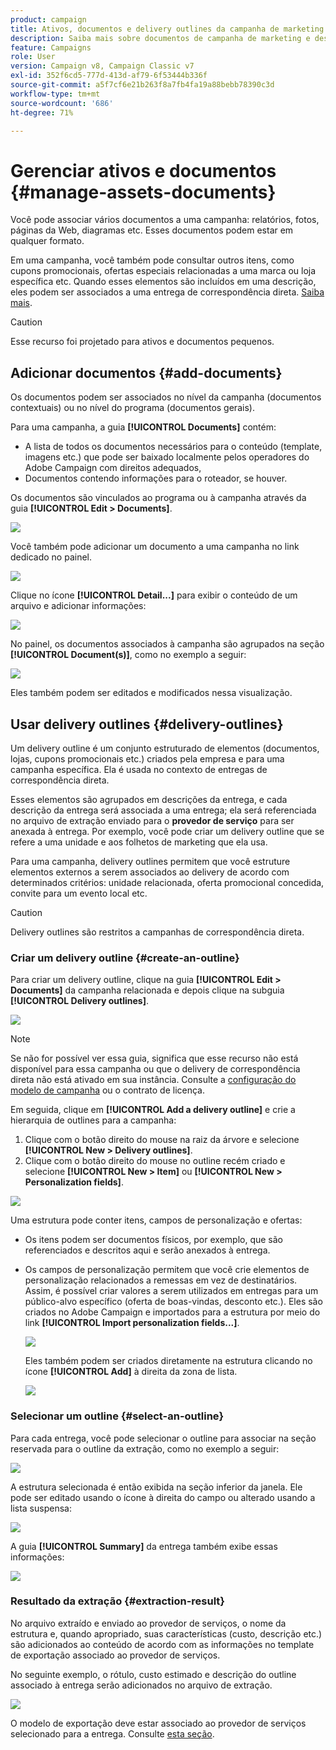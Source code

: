 ```yaml
---
product: campaign
title: Ativos, documentos e delivery outlines da campanha de marketing
description: Saiba mais sobre documentos de campanha de marketing e descrições da entrega
feature: Campaigns
role: User
version: Campaign v8, Campaign Classic v7
exl-id: 352f6cd5-777d-413d-af79-6f53444b336f
source-git-commit: a5f7cf6e21b263f8a7fb4fa19a88bebb78390c3d
workflow-type: tm+mt
source-wordcount: '686'
ht-degree: 71%

---
```


# Gerenciar ativos e documentos {#manage-assets-documents}

Você pode associar vários documentos a uma campanha: relatórios, fotos, páginas da Web, diagramas etc. Esses documentos podem estar em qualquer formato.

Em uma campanha, você também pode consultar outros itens, como cupons promocionais, ofertas especiais relacionadas a uma marca ou loja específica etc. Quando esses elementos são incluídos em uma descrição, eles podem ser associados a uma entrega de correspondência direta. [Saiba mais](#associating-and-structuring-resources-linked-via-a-delivery-outline).


>[!CAUTION]
>
>Esse recurso foi projetado para ativos e documentos pequenos.

<!--
>[!NOTE]
>
>If you are using Campaign Marketing Resource Management module, you can also manage a library of marketing resources that are available for several users for collaborative work. [Learn more](../../mrm/using/managing-marketing-resources.md).
-->

## Adicionar documentos {#add-documents}

Os documentos podem ser associados no nível da campanha (documentos contextuais) ou no nível do programa (documentos gerais).

Para uma campanha, a guia **[!UICONTROL Documents]** contém:

* A lista de todos os documentos necessários para o conteúdo (template, imagens etc.) que pode ser baixado localmente pelos operadores do Adobe Campaign com direitos adequados,
* Documentos contendo informações para o roteador, se houver.

Os documentos são vinculados ao programa ou à campanha através da guia **[!UICONTROL Edit > Documents]**.

![](assets/op_add_document.png)

Você também pode adicionar um documento a uma campanha no link dedicado no painel.

![](assets/add_a_document_in_op.png)

Clique no ícone **[!UICONTROL Detail...]** para exibir o conteúdo de um arquivo e adicionar informações:

![](assets/add_document_details.png)

No painel, os documentos associados à campanha são agrupados na seção **[!UICONTROL Document(s)]**, como no exemplo a seguir:

![](assets/edit_documents.png)

Eles também podem ser editados e modificados nessa visualização.

## Usar delivery outlines {#delivery-outlines}

Um delivery outline é um conjunto estruturado de elementos (documentos, lojas, cupons promocionais etc.) criados pela empresa e para uma campanha específica. Ela é usada no contexto de entregas de correspondência direta.

Esses elementos são agrupados em descrições da entrega, e cada descrição da entrega será associada a uma entrega; ela será referenciada no arquivo de extração enviado para o **provedor de serviço** para ser anexada à entrega. Por exemplo, você pode criar um delivery outline que se refere a uma unidade e aos folhetos de marketing que ela usa.

Para uma campanha, delivery outlines permitem que você estruture elementos externos a serem associados ao delivery de acordo com determinados critérios: unidade relacionada, oferta promocional concedida, convite para um evento local etc.

>[!CAUTION]
>
>Delivery outlines são restritos a campanhas de correspondência direta.

### Criar um delivery outline {#create-an-outline}

Para criar um delivery outline, clique na guia **[!UICONTROL Edit > Documents]** da campanha relacionada e depois clique na subguia **[!UICONTROL Delivery outlines]**.

![](assets/add-a-delivery-outline.png)


>[!NOTE]
>
>Se não for possível ver essa guia, significa que esse recurso não está disponível para essa campanha ou que o delivery de correspondência direta não está ativado em sua instância. Consulte a [configuração do modelo de campanha](marketing-campaign-templates.md#campaign-templates) ou o contrato de licença.

Em seguida, clique em **[!UICONTROL Add a delivery outline]** e crie a hierarquia de outlines para a campanha:

1. Clique com o botão direito do mouse na raiz da árvore e selecione **[!UICONTROL New > Delivery outlines]**.
1. Clique com o botão direito do mouse no outline recém criado e selecione **[!UICONTROL New > Item]** ou **[!UICONTROL New > Personalization fields]**.

![](assets/del-outline-add-new-item.png)

Uma estrutura pode conter itens, campos de personalização e ofertas:

* Os itens podem ser documentos físicos, por exemplo, que são referenciados e descritos aqui e serão anexados à entrega.
* Os campos de personalização permitem que você crie elementos de personalização relacionados a remessas em vez de destinatários. Assim, é possível criar valores a serem utilizados em entregas para um público-alvo específico (oferta de boas-vindas, desconto etc.). Eles são criados no Adobe Campaign e importados para a estrutura por meio do link **[!UICONTROL Import personalization fields...]**.

  ![](assets/del-outline-perso-field.png)

  Eles também podem ser criados diretamente na estrutura clicando no ícone **[!UICONTROL Add]** à direita da zona de lista.

  ![](assets/add-del-outline-button.png)


### Selecionar um outline {#select-an-outline}

Para cada entrega, você pode selecionar o outline para associar na seção reservada para o outline da extração, como no exemplo a seguir:

![](assets/select-delivery-outline.png)

A estrutura selecionada é então exibida na seção inferior da janela. Ele pode ser editado usando o ícone à direita do campo ou alterado usando a lista suspensa:

![](assets/delivery-outline-selected.png)

A guia **[!UICONTROL Summary]** da entrega também exibe essas informações:

![](assets/delivery-outline-in-dashboard.png)

### Resultado da extração {#extraction-result}

No arquivo extraído e enviado ao provedor de serviços, o nome da estrutura e, quando apropriado, suas características (custo, descrição etc.) são adicionados ao conteúdo de acordo com as informações no template de exportação associado ao provedor de serviços.

No seguinte exemplo, o rótulo, custo estimado e descrição do outline associado à entrega serão adicionados no arquivo de extração.

![](assets/campaign-export-template.png)

O modelo de exportação deve estar associado ao provedor de serviços selecionado para a entrega. Consulte [esta seção](providers-stocks-and-budgets.md#creating-service-providers-and-their-cost-structures).

